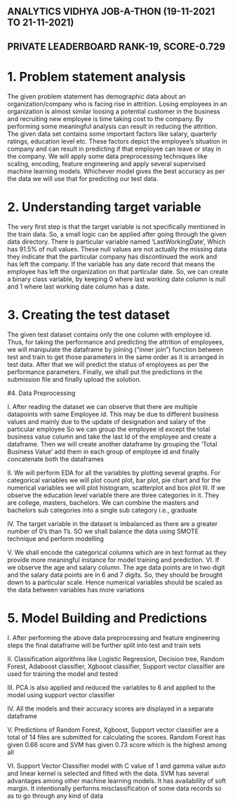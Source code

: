 ## ANALYTICS VIDHYA JOB-A-THON (19-11-2021 TO 21-11-2021)

## PRIVATE LEADERBOARD RANK-19, SCORE-0.729

# 1. Problem statement analysis
The given problem statement has demographic data about an organization/company who is 
facing rise in attrition. Losing employees in an organization is almost similar loosing a 
potential customer in the business and recruiting new employee is time taking cost to the 
company. By performing some meaningful analysis can result in reducing the attrition. The 
given data set contains some important factors like salary, quarterly ratings, education level
etc. These factors depict the employee’s situation in company and can result in predicting if 
that employee can leave or stay in the company. We will apply some data preprocessing 
techniques like scaling, encoding, feature engineering and apply several supervised machine learning 
models. Whichever model gives the best accuracy as per the data we will use that for predicting our 
test data.

# 2. Understanding target variable
The very first step is that the target variable is not specifically mentioned in the train data.
So, a small logic can be applied after going through the given data directory. There is 
particular variable named ‘LastWorkingDate’, Which has 91.5% of null values. These null 
values are not actually the missing data they indicate that the particular company has 
discontinued the work and has left the company. If the variable has any date record that 
means the employee has left the organization on that particular date. So, we can create a 
binary class variable, by keeping 0 where last working date column is null and 1 where last 
working date column has a date. 

# 3. Creating the test dataset
The given test dataset contains only the one column with employee id. Thus, for taking the 
performance and predicting the attrition of employees, we will manipulate the dataframe by 
joining (“inner join”) function between test and train to get those parameters in the same 
order as it is arranged in test data. After that we will predict the status of employees as per 
the performance parameters. Finally, we shall put the predictions in the submission file and 
finally upload the solution.

#4. Data Preprocessing

I. After reading the dataset we can observe that there are multiple datapoints with 
same Employee id. This may be due to different business values and mainly due 
to the update of designation and salary of the particular employee So we can 
group the employee id except the total business value column and take the last Id 
of the employee and create a dataframe. Then we will create another dataframe by
grouping the ‘Total Business Value’ add them in each group of employee id and 
finally concatenate both the dataframes

II. We will perform EDA for all the variables by plotting several graphs. For 
categorical variables we will plot count plot, bar plot, pie chart and for the 
numerical variables we will plot histogram, scatterplot and box plot
III. If we observe the education level variable there are three categories in it. They are 
college, masters, bachelors. We can combine the masters and bachelors sub 
categories into a single sub category i.e., graduate

IV. The target variable in the dataset is imbalanced as there are a greater number of 
0’s than 1’s. SO we shall balance the data using SMOTE technique and perform 
modelling

V. We shall encode the categorical columns which are in text format as they provide 
more meaningful instance for model training and prediction.
VI. If we observe the age and salary column. The age data points are in two digit and 
the salary data points are in 6 and 7 digits. So, they should be brought down to a 
particular scale. Hence numerical variables should be scaled as the data between 
variables has more variations

# 5. Model Building and Predictions
I. After performing the above data preprocessing and feature engineering steps the 
final dataframe will be further split into test and train sets

II. Classification algorithms like Logistic Regression, Decision tree, Random Forest, 
Adaboost classifier, Xgboost classifier, Support vector classifier are used for 
training the model and tested

III. PCA is also applied and reduced the variables to 6 and applied to the model using 
support vector classifier

IV. All the models and their accuracy scores are displayed in a separate dataframe

V. Predictions of Random Forest, Xgboost, Support vector classifier are a total of 14 
files are submitted for calculating the scores. Random Forest has given 0.66 score 
and SVM has given 0.73 score which is the highest among all

VI. Support Vector Classifier model with C value of 1 and gamma value auto and 
linear kernel is selected and fitted with the data. SVM has several advantages
among other machine learning models. It has availability of soft margin. It
intentionally performs misclassification of some data records so as to go through
any kind of data
